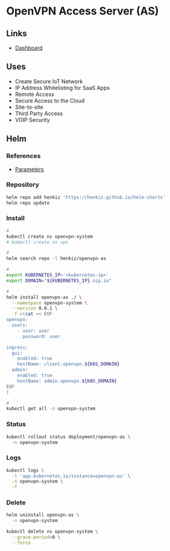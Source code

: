 # OpenVPN Access Server (AS)

<!--
https://www.youtube.com/watch?v=3F18KT8W7CQ&t=364s

https://github.com/linuxserver/docker-openvpn-as/pkgs/container/openvpn-as
-->

## Links

- [Dashboard](https://as-portal.openvpn.com)

## Uses

- Create Secure IoT Network
- IP Address Whitelisting for SaaS Apps
- Remote Access
- Secure Access to the Cloud
- Site-to-site
- Third Party Access
- VOIP Security

## Helm

### References

- [Parameters](https://github.com/henkiz/helm-charts/tree/master/charts/openvpn-as#parameters)

### Repository

```sh
helm repo add henkiz 'https://henkiz.github.io/helm-charts'
helm repo update
```

### Install

```sh
#
kubectl create ns openvpn-system
# kubectl create ns vpn

#
helm search repo -l henkiz/openvpn-as

#
export KUBERNETES_IP='<kubernetes-ip>'
export DOMAIN="${KUBERNETES_IP}.nip.io"

#
helm install openvpn-as ./ \
  --namespace openvpn-system \
  --version 0.0.1 \
  -f <(cat << EOF
openvpn:
  users:
    - user: user
      password: user

ingress:
  gui:
    enabled: true
    hostName: client.openvpn.${K8S_DOMAIN}
  admin:
    enabled: true
    hostName: admin.openvpn.${K8S_DOMAIN}
EOF
)

#
kubectl get all -n openvpn-system
```

### Status

```sh
kubectl rollout status deployment/openvpn-as \
  -n openvpn-system
```

### Logs

```sh
kubectl logs \
  -l 'app.kubernetes.io/instance=openvpn-as' \
  -n openvpn-system \
  -f
```

### Delete

```sh
helm uninstall openvpn-as \
  -n openvpn-system

kubectl delete ns openvpn-system \
  --grace-period=0 \
  --force
```
